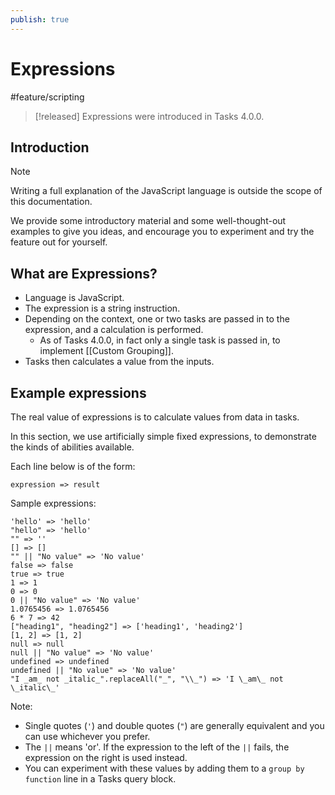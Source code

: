 ```yaml
---
publish: true
---
```


# Expressions

<span class="related-pages">#feature/scripting</span>

> [!released]
> Expressions were introduced in Tasks 4.0.0.

## Introduction

> [!Note]
> Writing a full explanation of the JavaScript language is outside the scope of this documentation.
>
> We provide some introductory material and some well-thought-out examples to give you ideas, and encourage you to experiment and try the feature out for yourself.

## What are Expressions?

- Language is JavaScript.
- The expression is a string instruction.
- Depending on the context, one or two tasks are passed in to the expression, and a calculation is performed.
  - As of Tasks 4.0.0, in fact only a single task is passed in, to implement [[Custom Grouping]].
- Tasks then calculates a value from the inputs.

## Example expressions

The real value of expressions is to calculate values from data in tasks.

In this section, we use artificially simple fixed expressions, to demonstrate the kinds of abilities available.

Each line below is of the form:

~~~text
expression => result
~~~

Sample expressions:

<!-- placeholder to force blank line before included text --> <!-- include: Expression.test.Expression_result.approved.md -->

~~~text
'hello' => 'hello'
"hello" => 'hello'
"" => ''
[] => []
"" || "No value" => 'No value'
false => false
true => true
1 => 1
0 => 0
0 || "No value" => 'No value'
1.0765456 => 1.0765456
6 * 7 => 42
["heading1", "heading2"] => ['heading1', 'heading2']
[1, 2] => [1, 2]
null => null
null || "No value" => 'No value'
undefined => undefined
undefined || "No value" => 'No value'
"I _am_ not _italic_".replaceAll("_", "\\_") => 'I \_am\_ not \_italic\_'
~~~

<!-- placeholder to force blank line after included text --> <!-- endInclude -->

Note:

- Single quotes (`'`) and double quotes (`"`) are generally equivalent and you can use whichever you prefer.
- The `||` means 'or'. If the expression to the left of the `||` fails, the expression on the right is used instead.
- You can experiment with these values by adding them to a `group by function` line in a Tasks query block.

